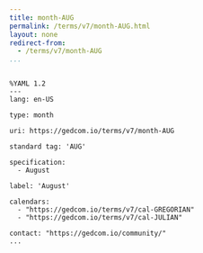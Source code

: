 ```yaml
---
title: month-AUG
permalink: /terms/v7/month-AUG.html
layout: none
redirect-from:
  - /terms/v7/month-AUG
...
```


```

%YAML 1.2
---
lang: en-US

type: month

uri: https://gedcom.io/terms/v7/month-AUG

standard tag: 'AUG'

specification:
  - August

label: 'August'

calendars:
  - "https://gedcom.io/terms/v7/cal-GREGORIAN"
  - "https://gedcom.io/terms/v7/cal-JULIAN"

contact: "https://gedcom.io/community/"
...

```

